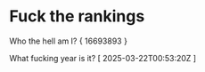 # Fuck the rankings

Who the hell am I?
{ 16693893 }

What fucking year is it?
[ 2025-03-22T00:53:20Z ]
